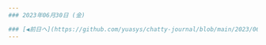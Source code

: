 ```yaml
---
### 2023年06月30日 (金)

### [◀️前日へ](https://github.com/yuasys/chatty-journal/blob/main/2023/06/2023-06-29.md)&emsp;&emsp;&emsp;&emsp;[翌日へ▶️](https://github.com/yuasys/chatty-journal/blob/main/2023/07/2023-07-01.md)
---
```



